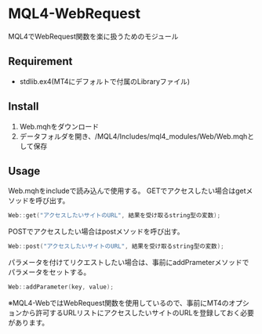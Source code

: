 # MQL4-WebRequest
MQL4でWebRequest関数を楽に扱うためのモジュール


## Requirement
- stdlib.ex4(MT4にデフォルトで付属のLibraryファイル)


## Install
1. Web.mqhをダウンロード
2. データフォルダを開き、/MQL4/Includes/mql4_modules/Web/Web.mqhとして保存


## Usage
Web.mqhをincludeで読み込んで使用する。
GETでアクセスしたい場合はgetメソッドを呼び出す。
``` cpp
Web::get("アクセスしたいサイトのURL", 結果を受け取るstring型の変数);
```

POSTでアクセスしたい場合はpostメソッドを呼び出す。
``` cpp
Web::post("アクセスしたいサイトのURL", 結果を受け取るstring型の変数);
```

パラメータを付けてリクエストしたい場合は、事前にaddPrameterメソッドでパラメータをセットする。
``` cpp
Web::addParameter(key, value);
```

※MQL4-WebではWebRequest関数を使用しているので、事前にMT4のオプションから許可するURLリストにアクセスしたいサイトのURLを登録しておく必要があります。
